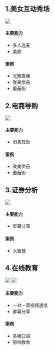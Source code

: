 ## 1.美女互动秀场

![](http://imgcache.tcecqpoc.fsphere.cn/image/mccdn.qcloud.com/static/img/4e63467845a796a77c45e8fd3e70b3a7/image.jpg)

#### 主要能力
- 多人连麦
- 美颜

#### 案例
- 光圈直播
- 聚美优品
- 蘑菇街

## 2.电商导购

![](http://imgcache.tcecqpoc.fsphere.cn/image/mccdn.qcloud.com/static/img/274c82b8a9a6383471c25ff330f6dc33/image.png)

#### 主要能力
- 消息互动

#### 案例
- 聚美优品
- 蘑菇街

## 3.证券分析

![](http://imgcache.tcecqpoc.fsphere.cn/image/mccdn.qcloud.com/static/img/1de145ec1a37c1927efab932e0516f6a/image.png)

#### 主要能力
- 屏幕分享

#### 案例
- 大智慧

## 4.在线教育

![](http://imgcache.tcecqpoc.fsphere.cn/image/mccdn.qcloud.com/static/img/bfffa6de16414e6738ebd0a3c64a8beb/image.jpg)
![](http://imgcache.tcecqpoc.fsphere.cn/image/mccdn.qcloud.com/static/img/9ca8af41a3048a7a43a3f33e0a1870f6/image.png)

#### 主要能力
- 一对一音视频通信
- 屏幕分享

#### 案例
- 多狮口语
- 邢帅教育